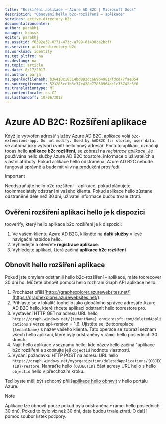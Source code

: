 ```yaml
---
title: "Rozšíření aplikace – Azure AD B2C | Microsoft Docs"
description: "Obnovení hello b2c-rozšíření – aplikace"
services: active-directory-b2c
documentationcenter: 
author: parakhj
manager: krassk
editor: parakhj
ms.assetid: f0392e32-0771-473c-a799-81438ca2bcff
ms.service: active-directory-b2c
ms.workload: identity
ms.tgt_pltfrm: na
ms.devlang: na
ms.topic: article
ms.date: 8/17/2017
ms.author: parja
ms.openlocfilehash: b36410c18314bd893dc669b49814fdcd77fae054
ms.sourcegitcommit: 523283cc1b3c37c428e77850964dc1c33742c5f0
ms.translationtype: MT
ms.contentlocale: cs-CZ
ms.lasthandoff: 10/06/2017
---
```

# <a name="azure-ad-b2c-extensions-app"></a>Azure AD B2C: Rozšíření aplikace

Když je vytvořen adresář služby Azure AD B2C, aplikace volá `b2c-extensions-app. Do not modify. Used by AADB2C for storing user data.` se automaticky vytvoří uvnitř hello nový adresář. Pro tuto aplikaci, označují tooas hello **aplikace b2c rozšíření**, se zobrazí na *registrace aplikace*. Je používána hello služby Azure AD B2C toostore. informace o uživatelích a vlastní atributy. Pokud aplikace hello odstraněna, Azure AD B2C nebude fungovat správně a bude mít vliv na produkční prostředí.

> [!IMPORTANT]
> Neodstraňujte hello b2c-rozšíření – aplikace, pokud plánujete tooimmediately odstranění vašeho klienta. Pokud aplikace hello zůstane odstraněné déle než 30 dní, uživatel informace budou trvale ztratí.

## <a name="verifying-that-hello-extensions-app-is-present"></a>Ověření rozšíření aplikaci hello je k dispozici

tooverify, který hello aplikace b2c rozšíření je k dispozici:

1. Ve vašem klientu Azure AD B2C, klikněte na **další služby** v levé navigační nabídce hello.
1. Vyhledejte a otevřete **registrace aplikace**.
1. Vyhledejte aplikaci, která začíná **aplikace b2c rozšíření**

## <a name="recover-hello-extensions-app"></a>Obnovit hello rozšíření aplikace

Pokud jste omylem odstranili hello b2c-rozšíření – aplikace, máte toorecover 30 dní ho. Můžete obnovit pomocí hello rozhraní Graph API aplikace hello:

1. Procházet příliš[https://graphexplorer.azurewebsites.net/](https://graphexplorer.azurewebsites.net/).
1. Přihlaste se v lokalitě toohello jako globálního správce adresáře Azure AD B2C hello, které chcete aplikaci odstranit hello toorestore pro.
1. Vystavení HTTP GET na adresu URL hello `https://graph.windows.net/{tenantName}.onmicrosoft.com/deletedApplications` s verze api-version = 1.6. Ujistěte se, že tooreplace `{tenantName}` s název vašeho klienta. Tato operace se zobrazí seznam všech hello aplikací, které byly odstraněny v rámci hello posledních 30 dnech.
1. Najít hello aplikace v seznamu hello, kde název hello začíná "aplikace b2c rozšíření a zkopírujte její `objectid` hodnotu vlastnosti.
1. Vydání požadavku HTTP POST na adresu URL hello `https://graph.windows.net/myorganization/deletedApplications/{OBJECTID}/restore`. Nahraďte hello `{OBJECTID}` část adresy URL hello s hello `objectid` hello v předchozím kroku. 

Teď byste měli být schopný příliš[aplikace hello obnovit](#verifying-that-the-extensions-app-is-present) v hello portálu Azure.

> [!NOTE]
> Aplikace lze obnovit pouze pokud byla odstraněna v rámci hello posledních 30 dnů. Pokud to bylo víc než 30 dní, data budou trvale ztratí. O další pomoc soubor lístek podpory.
